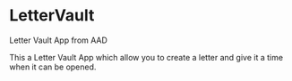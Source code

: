 # LetterVault
Letter Vault App from AAD

This a Letter Vault App which allow you to create a letter and give it a time when it can be opened.
